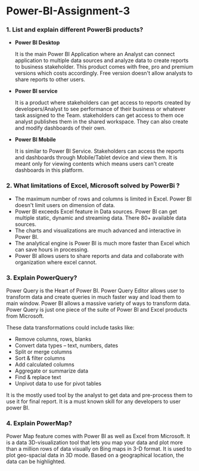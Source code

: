 # Power-BI-Assignment-3

### 1. List and explain different PowerBi products?
 
 - **Power BI Desktop**
      
      It is the main Power BI Application where an Analyst can connect application to multiple data sources and analyze data to create reports to business stakeholder. This product comes with free, pro and premium versions which costs accordingly. Free version doesn't allow analysts to share reports to other users.
      
 - **Power BI service**
      
      It is a product where stakeholders can get access to reports created by developers/Analyst to see performance of their business or whatever task assigned to the Team. stakeholders can get access to them oce analyst publishes them in the shared workspace. They can also create and modify dashboards of their own.
      
 - **Power BI Mobile**
      
      It is similar to Power BI Service. Stakeholders can access the reports and dashboards through Mobile/Tablet device and view them. It is meant only for viewing contents which means users can't create dashboards in this platform.

### 2. What limitations of Excel, Microsoft solved by PowerBi ?

- The maximum number of rows and columns is limited in Excel. Power BI doesn't limit users on dimension of data.
- Power BI exceeds Excel feature in Data sources. Power BI can get multiple static, dynamic and streaming data. There 80+ available data sources.
- The charts and visualizations are much advanced and interactive in Power BI.
- The analytical engine is Power BI is much more faster than Excel which can save hours in processing.
- Power BI allows users to share reports and data and collaborate with organization where excel cannot.

### 3. Explain PowerQuery?

Power Query is the Heart of Power BI. Power Query Editor allows user to transform data and create queries in much faster way and load them to main window. Power BI allows a  massive variety of ways to transform data. Power Query is just one piece of the suite of Power BI and Excel products from Microsoft.

These data transformations could include tasks like:

- Remove columns, rows, blanks
- Convert data types – text, numbers, dates
- Split or merge columns
- Sort & filter columns
- Add calculated columns
- Aggregate or summarize data
- Find & replace text
- Unpivot data to use for pivot tables

It is the mostly used tool by the analyst to get data and pre-process them to use it for final report. It is a must known skill for any developers to user power BI.

### 4. Explain PowerMap?

Power Map feature comes with Power BI as well as Excel from Microsoft. It is a data 3D-visualization tool  that lets you map your data and plot more than a million rows of data visually on Bing maps in 3-D format. It is used to plot geo-spacial data in 3D mode. Based on a geographical location, the data can be highlighted. 
